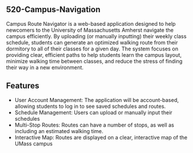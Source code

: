 ## 520-Campus-Navigation ##

Campus Route Navigator is a web-based application designed to help newcomers to the University of Massachusetts Amherst navigate the campus efficiently. By uploading (or manually inputting) their weekly class schedule, students can generate an optimized walking route from their dormitory to all of their classes for a given day. The system focuses on providing clear, efficient paths to help students learn the campus layout, minimize walking time between classes, and reduce the stress of finding their way in a new environment.

## Features ##

- User Account Management: The application will be account-based, allowing students to log in to see saved schedules and routes.
- Schedule Management: Users can upload or manually input their schedules
- Multi-Stop Routes: Routes can have a number of stops, as well as including an estimated walking time.
- Interactive Map: Routes are displayed on a clear, interactive map of the UMass campus
